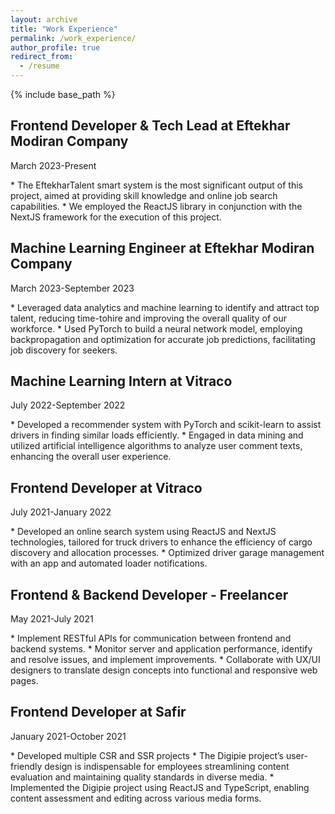 ```yaml
---
layout: archive
title: "Work Experience"
permalink: /work_experience/
author_profile: true
redirect_from:
  - /resume
---
```


{% include base_path %}

<h2>Frontend Developer & Tech Lead at Eftekhar Modiran Company</h2>
<p >March 2023-Present</p>
* The EftekharTalent smart system is the most significant output of this project, aimed at providing skill knowledge and online job search capabilities.
* We employed the ReactJS library in conjunction with the NextJS framework for the execution of this project.

<h2>Machine Learning Engineer at Eftekhar Modiran Company</h2>
<p >March 2023-September 2023</p>
* Leveraged data analytics and machine learning to identify and attract top talent, reducing time-tohire
and improving the overall quality of our workforce.
* Used PyTorch to build a neural network model, employing backpropagation and optimization for
accurate job predictions, facilitating job discovery for seekers.

<h2>Machine Learning Intern at Vitraco</h2>
<p >July 2022-September 2022</p>
* Developed a recommender system with PyTorch and scikit-learn to assist drivers in finding similar
loads efficiently.
* Engaged in data mining and utilized artificial intelligence algorithms to analyze user comment texts, enhancing the overall user experience.

<h2>Frontend Developer at Vitraco</h2>
<p >July 2021-January 2022</p>
* Developed an online search system using ReactJS and NextJS technologies, tailored for truck drivers
to enhance the efficiency of cargo discovery and allocation processes.
* Optimized driver garage management with an app and automated loader notifications.

<h2>Frontend & Backend Developer - Freelancer</h2>
<p >May 2021-July 2021</p>
* Implement RESTful APIs for communication between frontend and backend systems.
* Monitor server and application performance, identify and resolve issues, and implement improvements.
* Collaborate with UX/UI designers to translate design concepts into functional and responsive web pages.

<h2>Frontend Developer at Safir</h2>
<p >January 2021-October 2021</p>
* Developed multiple CSR and SSR projects
* The Digipie project’s user-friendly design is indispensable for employees streamlining content evaluation
and maintaining quality standards in diverse media.
* Implemented the Digipie project using ReactJS and TypeScript, enabling content assessment and
editing across various media forms.